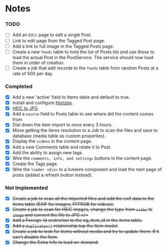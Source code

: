 # Notes

### TODO
- [ ] Add an `Edit` page to edit a single Post.
- [ ] Link to edit page from the Tagged Post page.
- [ ] Add a link to full image in the Tagged Posts page.
- [ ] Create a new `feeds` table to hold the list of Posts Ids and use those to load the actual Post in the PostService. The service should now load them in order of creation.
- [ ] Create a job that add records to the `feeds` table from random Posts at a rate of 500 per day.
 
### Completed
- [x] Add a new 'active' field to Items table and default to true.
- [x] Install and configure [Horizon](https://laravel.com/docs/9.x/horizon).
- [x] [HEIC to JPG](https://blog.genijaho.dev/how-to-add-support-for-heic-images-with-imagemagick-in-php)
- [x] Add a `source` field to Posts table to see where did the content comes from
- [x] Dial down the item import to once every 3 hours.
- [x] Move getting the items resolution to a Job to scan the files and save to database (media table as custom properties).
- [x] Display the `videos` in the content page.
- [x] Add a new Comments table and relate it to Post.
- [x] Add the ability to assign new tags.
- [x] Wire the `comments, info, and settings` buttons in the content page.
- [X] Create the Tags page.
- [x] Wire the `loader <div>` to a livewire component and load the next page of posts (added a refresh button instead).

### Not Implemented
- [x] <del>Create a job to scan all the imported files and add the exif data to the items table (EXIF for images, FFPROB for videos).</del>
- [x] <del>Create a job to scan for HEIC images, change the type from `video` to `image` and convert the file to JPG.</>
- [x] <del>Add a Foreign-Id restriction to the og_item_id in the items table.</dev>
- [x] <del>Add a `duplicates()` relationship top the Item model.<del>
- [x] <del>Create a job to look for Items without media and try to update them. If it can't disable the Item.</del>
- [x] <del>Change the Extra Info to load on-demand.</del>
